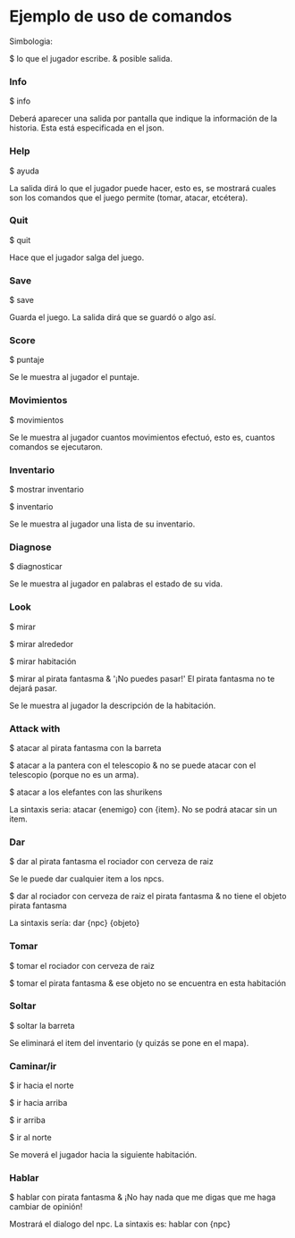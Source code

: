 # Ejemplo de uso de comandos

Simbologia:

$ lo que el jugador escribe.
& posible salida.

### Info

$ info  

Deberá aparecer una salida por pantalla que indique la información de la
historia. Esta está especificada en el json.

### Help

$ ayuda

La salida dirá lo que el jugador puede hacer, esto es, se mostrará cuales son
los comandos que el juego permite (tomar, atacar, etcétera).

### Quit

$ quit

Hace que el jugador salga del juego.

### Save

$ save

Guarda el juego. La salida dirá que se guardó o algo así.

### Score

$ puntaje

Se le muestra al jugador el puntaje.

### Movimientos

$ movimientos

Se le muestra al jugador cuantos movimientos efectuó, esto es, cuantos comandos
se ejecutaron.

### Inventario

$ mostrar inventario

$ inventario

Se le muestra al jugador una lista de su inventario.

### Diagnose

$ diagnosticar

Se le muestra al jugador en palabras el estado de su vida.

### Look

$ mirar

$ mirar alrededor

$ mirar habitación

$ mirar al pirata fantasma
& '¡No puedes pasar!' El pirata fantasma no te dejará pasar.

Se le muestra al jugador la descripción de la habitación.

### Attack with

$ atacar al pirata fantasma con la barreta

$ atacar a la pantera con el telescopio
& no se puede atacar con el telescopio (porque no es un arma).

$ atacar a los elefantes con las shurikens

La sintaxis seria: atacar {enemigo} con {item}. No se podrá atacar sin un item.

### Dar

$ dar al pirata fantasma el rociador con cerveza de raiz

Se le puede dar cualquier item a los npcs. 

$ dar al rociador con cerveza de raiz el pirata fantasma
& no tiene el objeto pirata fantasma

La sintaxis sería: dar {npc} {objeto}

### Tomar

$ tomar el rociador con cerveza de raiz  


$ tomar el pirata fantasma
& ese objeto no se encuentra en esta habitación

### Soltar

$ soltar la barreta

Se eliminará el item del inventario (y quizás se pone en el mapa).

### Caminar/ir

$ ir hacia el norte

$ ir hacia arriba

$ ir arriba

$ ir al norte

Se moverá el jugador hacia la siguiente habitación.

### Hablar

$ hablar con pirata fantasma
& ¡No hay nada que me digas que me haga cambiar de opinión!

Mostrará el dialogo del npc. La sintaxis es: hablar con {npc}

